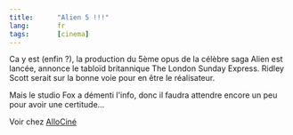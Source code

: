 ```yaml
---
title:      "Alien 5 !!!"
lang:       fr
tags:       [cinema]
---
```




Ca y est (enfin ?), la production du 5ème opus de la célèbre saga Alien est lancée, annonce le tabloïd britannique The London Sunday Express. Ridley Scott serait sur la bonne voie pour en être le réalisateur.

Mais le studio Fox a démenti l'info, donc il faudra attendre encore un peu pour avoir une certitude…

Voir chez [AlloCiné](http://www.allocine.com/article/fichearticle_gen_carticle=510379.html)
